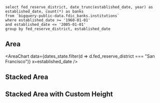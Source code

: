 ```dates_state
select fed_reserve_district, date_trunc(established_date, year) as established_date, count(*) as banks
from `bigquery-public-data.fdic_banks.institutions`
where established_date >= '1960-01-01'
and established_date <= '2005-01-01'
group by fed_reserve_district, established_date
```

## Area

<AreaChart
data={dates_state.filter(d => d.fed_reserve_district === "San Francisco")}
x=established_date
/>

## Stacked Area

<AreaChart 
    data={dates_state} 
    x=established_date 
    y=banks 
    series=fed_reserve_district
/>

## Stacked Area with Custom Height

<AreaChart 
    data={dates_state} 
    x=established_date 
    y=banks 
    series=fed_reserve_district
    chartAreaHeight=380
/>
